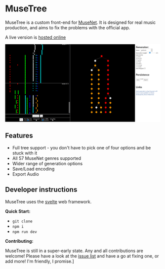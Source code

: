 # MuseTree

MuseTree is a custom front-end for [MuseNet](https://openai.com/blog/musenet/).
It is designed for real music production, and aims to fix the problems with the official app.

A live version is [hosted online](http://musetree.stevenwaterman.uk)

![Screenshot of Musetree](musetree.png)

## Features

* Full tree support - you don't have to pick one of four options and be stuck with it
* All 57 MuseNet genres supported
* Wider range of generation options
* Save/Load encoding
* Export Audio

## Developer instructions

MuseTree uses the [svelte](https://svelte.dev/) web framework.

**Quick Start:**

* `git clone`
* `npm i`
* `npm run dev`

**Contributing:**

MuseTree is still in a super-early state.
Any and all contributions are welcome!
Please have a look at the [issue list](https://github.com/stevenwaterman/musetree/issues) and have a go at fixing one, or add more!
I'm friendly, I promise.]
